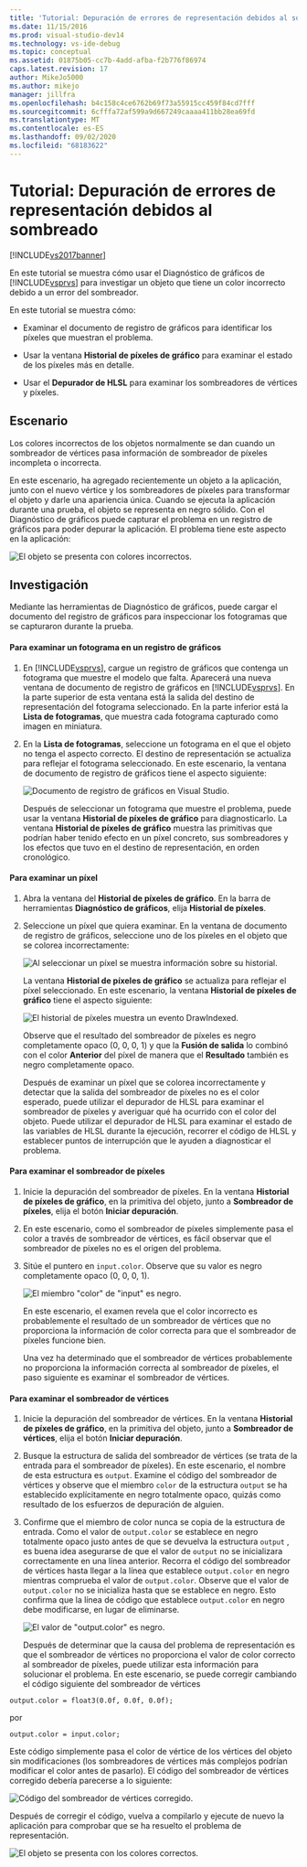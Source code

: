 ```yaml
---
title: 'Tutorial: Depuración de errores de representación debidos al sombreado | Microsoft Docs'
ms.date: 11/15/2016
ms.prod: visual-studio-dev14
ms.technology: vs-ide-debug
ms.topic: conceptual
ms.assetid: 01875b05-cc7b-4add-afba-f2b776f86974
caps.latest.revision: 17
author: MikeJo5000
ms.author: mikejo
manager: jillfra
ms.openlocfilehash: b4c158c4ce6762b69f73a55915cc459f84cd7fff
ms.sourcegitcommit: 6cfffa72af599a9d667249caaaa411bb28ea69fd
ms.translationtype: MT
ms.contentlocale: es-ES
ms.lasthandoff: 09/02/2020
ms.locfileid: "68183622"
---
```

# <a name="walkthrough-debugging-rendering-errors-due-to-shading"></a>Tutorial: Depuración de errores de representación debidos al sombreado
[!INCLUDE[vs2017banner](../includes/vs2017banner.md)]

En este tutorial se muestra cómo usar el Diagnóstico de gráficos de [!INCLUDE[vsprvs](../includes/vsprvs-md.md)] para investigar un objeto que tiene un color incorrecto debido a un error del sombreador.  
  
 En este tutorial se muestra cómo:  
  
- Examinar el documento de registro de gráficos para identificar los píxeles que muestran el problema.  
  
- Usar la ventana **Historial de píxeles de gráfico** para examinar el estado de los píxeles más en detalle.  
  
- Usar el **Depurador de HLSL** para examinar los sombreadores de vértices y píxeles.  
  
## <a name="scenario"></a>Escenario  
 Los colores incorrectos de los objetos normalmente se dan cuando un sombreador de vértices pasa información de sombreador de píxeles incompleta o incorrecta.  
  
 En este escenario, ha agregado recientemente un objeto a la aplicación, junto con el nuevo vértice y los sombreadores de píxeles para transformar el objeto y darle una apariencia única. Cuando se ejecuta la aplicación durante una prueba, el objeto se representa en negro sólido. Con el Diagnóstico de gráficos puede capturar el problema en un registro de gráficos para poder depurar la aplicación. El problema tiene este aspecto en la aplicación:  
  
 ![El objeto se presenta con colores incorrectos.](../debugger/media/gfx-diag-demo-render-error-shader-problem.png "gfx_diag_demo_render_error_shader_problem")  
  
## <a name="investigation"></a>Investigación  
 Mediante las herramientas de Diagnóstico de gráficos, puede cargar el documento del registro de gráficos para inspeccionar los fotogramas que se capturaron durante la prueba.  
  
#### <a name="to-examine-a-frame-in-a-graphics-log"></a>Para examinar un fotograma en un registro de gráficos  
  
1. En [!INCLUDE[vsprvs](../includes/vsprvs-md.md)], cargue un registro de gráficos que contenga un fotograma que muestre el modelo que falta. Aparecerá una nueva ventana de documento de registro de gráficos en [!INCLUDE[vsprvs](../includes/vsprvs-md.md)]. En la parte superior de esta ventana está la salida del destino de representación del fotograma seleccionado. En la parte inferior está la **Lista de fotogramas**, que muestra cada fotograma capturado como imagen en miniatura.  
  
2. En la **Lista de fotogramas**, seleccione un fotograma en el que el objeto no tenga el aspecto correcto. El destino de representación se actualiza para reflejar el fotograma seleccionado. En este escenario, la ventana de documento de registro de gráficos tiene el aspecto siguiente:  
  
    ![Documento de registro de gráficos en Visual Studio.](../debugger/media/gfx-diag-demo-render-error-shader-step-1.png "gfx_diag_demo_render_error_shader_step_1")  
  
   Después de seleccionar un fotograma que muestre el problema, puede usar la ventana **Historial de píxeles de gráfico** para diagnosticarlo. La ventana **Historial de píxeles de gráfico** muestra las primitivas que podrían haber tenido efecto en un píxel concreto, sus sombreadores y los efectos que tuvo en el destino de representación, en orden cronológico.  
  
#### <a name="to-examine-a-pixel"></a>Para examinar un píxel  
  
1. Abra la ventana del **Historial de píxeles de gráfico**. En la barra de herramientas **Diagnóstico de gráficos**, elija **Historial de píxeles**.  
  
2. Seleccione un píxel que quiera examinar. En la ventana de documento de registro de gráficos, seleccione uno de los píxeles en el objeto que se colorea incorrectamente:  
  
    ![Al seleccionar un píxel se muestra información sobre su historial.](../debugger/media/gfx-diag-demo-render-error-shader-step-2.png "gfx_diag_demo_render_error_shader_step_2")  
  
    La ventana **Historial de píxeles de gráfico** se actualiza para reflejar el píxel seleccionado. En este escenario, la ventana **Historial de píxeles de gráfico** tiene el aspecto siguiente:  
  
    ![El historial de píxeles muestra un evento DrawIndexed.](../debugger/media/gfx-diag-demo-render-error-shader-step-3.png "gfx_diag_demo_render_error_shader_step_3")  
  
    Observe que el resultado del sombreador de píxeles es negro completamente opaco (0, 0, 0, 1) y que la **Fusión de salida** lo combinó con el color **Anterior** del píxel de manera que el **Resultado** también es negro completamente opaco.  
  
   Después de examinar un píxel que se colorea incorrectamente y detectar que la salida del sombreador de píxeles no es el color esperado, puede utilizar el depurador de HLSL para examinar el sombreador de píxeles y averiguar qué ha ocurrido con el color del objeto. Puede utilizar el depurador de HLSL para examinar el estado de las variables de HLSL durante la ejecución, recorrer el código de HLSL y establecer puntos de interrupción que le ayuden a diagnosticar el problema.  
  
#### <a name="to-examine-the-pixel-shader"></a>Para examinar el sombreador de píxeles  
  
1. Inicie la depuración del sombreador de píxeles. En la ventana **Historial de píxeles de gráfico**, en la primitiva del objeto, junto a **Sombreador de píxeles**, elija el botón **Iniciar depuración**.  
  
2. En este escenario, como el sombreador de píxeles simplemente pasa el color a través de sombreador de vértices, es fácil observar que el sombreador de píxeles no es el origen del problema.  
  
3. Sitúe el puntero en `input.color`. Observe que su valor es negro completamente opaco (0, 0, 0, 1).  
  
    ![El miembro "color" de "input" es negro.](../debugger/media/gfx-diag-demo-render-error-shader-step-5.png "gfx_diag_demo_render_error_shader_step_5")  
  
    En este escenario, el examen revela que el color incorrecto es probablemente el resultado de un sombreador de vértices que no proporciona la información de color correcta para que el sombreador de píxeles funcione bien.  
  
   Una vez ha determinado que el sombreador de vértices probablemente no proporciona la información correcta al sombreador de píxeles, el paso siguiente es examinar el sombreador de vértices.  
  
#### <a name="to-examine-the-vertex-shader"></a>Para examinar el sombreador de vértices  
  
1. Inicie la depuración del sombreador de vértices. En la ventana **Historial de píxeles de gráfico**, en la primitiva del objeto, junto a **Sombreador de vértices**, elija el botón **Iniciar depuración**.  
  
2. Busque la estructura de salida del sombreador de vértices (se trata de la entrada para el sombreador de píxeles). En este escenario, el nombre de esta estructura es `output`. Examine el código del sombreador de vértices y observe que el miembro `color` de la estructura `output` se ha establecido explícitamente en negro totalmente opaco, quizás como resultado de los esfuerzos de depuración de alguien.  
  
3. Confirme que el miembro de color nunca se copia de la estructura de entrada. Como el valor de `output.color` se establece en negro totalmente opaco justo antes de que se devuelva la estructura `output` , es buena idea asegurarse de que el valor de `output` no se inicializara correctamente en una línea anterior. Recorra el código del sombreador de vértices hasta llegar a la línea que establece `output.color` en negro mientras comprueba el valor de `output.color`. Observe que el valor de `output.color` no se inicializa hasta que se establece en negro. Esto confirma que la línea de código que establece `output.color` en negro debe modificarse, en lugar de eliminarse.  
  
    ![El valor de "output.color" es negro.](../debugger/media/gfx-diag-demo-render-error-shader-step-7.png "gfx_diag_demo_render_error_shader_step_7")  
  
   Después de determinar que la causa del problema de representación es que el sombreador de vértices no proporciona el valor de color correcto al sombreador de píxeles, puede utilizar esta información para solucionar el problema. En este escenario, se puede corregir cambiando el código siguiente del sombreador de vértices  
  
```  
output.color = float3(0.0f, 0.0f, 0.0f);  
```  
  
 por  
  
```hlsl  
output.color = input.color;  
```  
  
 Este código simplemente pasa el color de vértice de los vértices del objeto sin modificaciones (los sombreadores de vértices más complejos podrían modificar el color antes de pasarlo). El código del sombreador de vértices corregido debería parecerse a lo siguiente:  
  
 ![Código del sombreador de vértices corregido.](../debugger/media/gfx-diag-demo-render-error-shader-step-8.png "gfx_diag_demo_render_error_shader_step_8")  
  
 Después de corregir el código, vuelva a compilarlo y ejecute de nuevo la aplicación para comprobar que se ha resuelto el problema de representación.  
  
 ![El objeto se presenta con los colores correctos.](../debugger/media/gfx-diag-demo-render-error-shader-resolution.png "gfx_diag_demo_render_error_shader_resolution")
